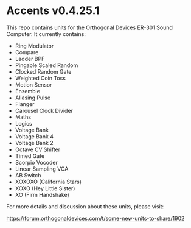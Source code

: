 # Accents v0.4.25.1
This repo contains units for the Orthogonal Devices ER-301 Sound Computer.  It currently contains:

* Ring Modulator
* Compare
* Ladder BPF
* Pingable Scaled Random
* Clocked Random Gate
* Weighted Coin Toss
* Motion Sensor
* Ensemble
* Aliasing Pulse
* Flanger
* Carousel Clock Divider
* Maths
* Logics
* Voltage Bank
* Voltage Bank 4
* Voltage Bank 2
* Octave CV Shifter
* Timed Gate
* Scorpio Vocoder
* Linear Sampling VCA
* AB Switch
* XOXOXO (California Stars)
* XOXO (Hey Little Sister)
* XO (Firm Handshake)

For more details and discussion about these units, please visit:

https://forum.orthogonaldevices.com/t/some-new-units-to-share/1902

